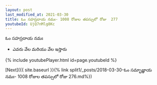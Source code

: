 ```yaml
---
layout: post
last_modified_at: 2021-03-30
title: ఓం సహస్రదాయ నమః- 1008 రోజుల తపస్సులో రోజు  277
youtubeId: UjQ7nMlg8Kc
---
```

 
 
 ఓం సహస్రదాయ నమః  
 
 -  ఎవరు వేల మరియు వేల ఇస్తారు 
 
  
 
  
 
 
 
 
 
 


{% include youtubePlayer.html id=page.youtubeId %}
 
[Next]({{ site.baseurl }}{% link  split1/_posts/2018-03-30-ఓం సమ్భాజ్ఞాయ నమః- 1008 రోజుల తపస్సులో రోజు  276.md%})
 
